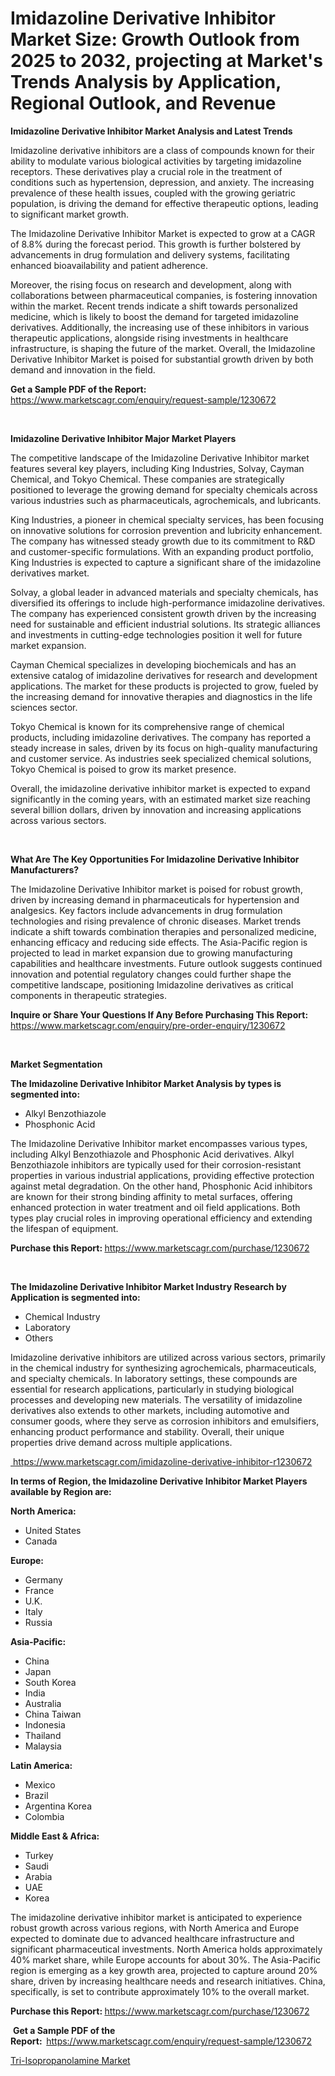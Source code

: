 <p><h1>Imidazoline Derivative Inhibitor Market Size: Growth Outlook from 2025 to 2032, projecting at Market's Trends Analysis by Application, Regional Outlook, and Revenue</h1></p><p><strong>Imidazoline Derivative Inhibitor Market Analysis and Latest Trends</strong></p>
<p><p>Imidazoline derivative inhibitors are a class of compounds known for their ability to modulate various biological activities by targeting imidazoline receptors. These derivatives play a crucial role in the treatment of conditions such as hypertension, depression, and anxiety. The increasing prevalence of these health issues, coupled with the growing geriatric population, is driving the demand for effective therapeutic options, leading to significant market growth.</p><p>The Imidazoline Derivative Inhibitor Market is expected to grow at a CAGR of 8.8% during the forecast period. This growth is further bolstered by advancements in drug formulation and delivery systems, facilitating enhanced bioavailability and patient adherence. </p><p>Moreover, the rising focus on research and development, along with collaborations between pharmaceutical companies, is fostering innovation within the market. Recent trends indicate a shift towards personalized medicine, which is likely to boost the demand for targeted imidazoline derivatives. Additionally, the increasing use of these inhibitors in various therapeutic applications, alongside rising investments in healthcare infrastructure, is shaping the future of the market. Overall, the Imidazoline Derivative Inhibitor Market is poised for substantial growth driven by both demand and innovation in the field.</p></p>
<p><strong>Get a Sample PDF of the Report:&nbsp;</strong> <a href="https://www.marketscagr.com/enquiry/request-sample/1230672?utm_campaign=2653&utm_medium=2&utm_source=Github&utm_content=ia&utm_term=03042025&utm_id=imidazoline-derivative-inhibitor">https://www.marketscagr.com/enquiry/request-sample/1230672</a></p>
<p>&nbsp;</p>
<p><strong>Imidazoline Derivative Inhibitor Major Market Players</strong></p>
<p><p>The competitive landscape of the Imidazoline Derivative Inhibitor market features several key players, including King Industries, Solvay, Cayman Chemical, and Tokyo Chemical. These companies are strategically positioned to leverage the growing demand for specialty chemicals across various industries such as pharmaceuticals, agrochemicals, and lubricants.</p><p>King Industries, a pioneer in chemical specialty services, has been focusing on innovative solutions for corrosion prevention and lubricity enhancement. The company has witnessed steady growth due to its commitment to R&D and customer-specific formulations. With an expanding product portfolio, King Industries is expected to capture a significant share of the imidazoline derivatives market.</p><p>Solvay, a global leader in advanced materials and specialty chemicals, has diversified its offerings to include high-performance imidazoline derivatives. The company has experienced consistent growth driven by the increasing need for sustainable and efficient industrial solutions. Its strategic alliances and investments in cutting-edge technologies position it well for future market expansion.</p><p>Cayman Chemical specializes in developing biochemicals and has an extensive catalog of imidazoline derivatives for research and development applications. The market for these products is projected to grow, fueled by the increasing demand for innovative therapies and diagnostics in the life sciences sector.</p><p>Tokyo Chemical is known for its comprehensive range of chemical products, including imidazoline derivatives. The company has reported a steady increase in sales, driven by its focus on high-quality manufacturing and customer service. As industries seek specialized chemical solutions, Tokyo Chemical is poised to grow its market presence.</p><p>Overall, the imidazoline derivative inhibitor market is expected to expand significantly in the coming years, with an estimated market size reaching several billion dollars, driven by innovation and increasing applications across various sectors.</p></p>
<p>&nbsp;</p>
<p><strong>What Are The Key Opportunities For Imidazoline Derivative Inhibitor Manufacturers?</strong></p>
<p><p>The Imidazoline Derivative Inhibitor market is poised for robust growth, driven by increasing demand in pharmaceuticals for hypertension and analgesics. Key factors include advancements in drug formulation technologies and rising prevalence of chronic diseases. Market trends indicate a shift towards combination therapies and personalized medicine, enhancing efficacy and reducing side effects. The Asia-Pacific region is projected to lead in market expansion due to growing manufacturing capabilities and healthcare investments. Future outlook suggests continued innovation and potential regulatory changes could further shape the competitive landscape, positioning Imidazoline derivatives as critical components in therapeutic strategies.</p></p>
<p><strong>Inquire or Share Your Questions If Any Before Purchasing This Report:</strong> <a href="https://www.marketscagr.com/enquiry/pre-order-enquiry/1230672?utm_campaign=2653&utm_medium=2&utm_source=Github&utm_content=ia&utm_term=03042025&utm_id=imidazoline-derivative-inhibitor">https://www.marketscagr.com/enquiry/pre-order-enquiry/1230672</a></p>
<p>&nbsp;</p>
<p><strong>Market Segmentation</strong></p>
<p><strong>The Imidazoline Derivative Inhibitor Market Analysis by types is segmented into:</strong></p>
<p><ul><li>Alkyl Benzothiazole</li><li>Phosphonic Acid</li></ul></p>
<p><p>The Imidazoline Derivative Inhibitor market encompasses various types, including Alkyl Benzothiazole and Phosphonic Acid derivatives. Alkyl Benzothiazole inhibitors are typically used for their corrosion-resistant properties in various industrial applications, providing effective protection against metal degradation. On the other hand, Phosphonic Acid inhibitors are known for their strong binding affinity to metal surfaces, offering enhanced protection in water treatment and oil field applications. Both types play crucial roles in improving operational efficiency and extending the lifespan of equipment.</p></p>
<p><strong>Purchase this Report:&nbsp;</strong><a href="https://www.marketscagr.com/purchase/1230672?utm_campaign=2653&utm_medium=2&utm_source=Github&utm_content=ia&utm_term=03042025&utm_id=imidazoline-derivative-inhibitor">https://www.marketscagr.com/purchase/1230672</a></p>
<p>&nbsp;</p>
<p><strong>The Imidazoline Derivative Inhibitor Market Industry Research by Application is segmented into:</strong></p>
<p><ul><li>Chemical Industry</li><li>Laboratory</li><li>Others</li></ul></p>
<p><p>Imidazoline derivative inhibitors are utilized across various sectors, primarily in the chemical industry for synthesizing agrochemicals, pharmaceuticals, and specialty chemicals. In laboratory settings, these compounds are essential for research applications, particularly in studying biological processes and developing new materials. The versatility of imidazoline derivatives also extends to other markets, including automotive and consumer goods, where they serve as corrosion inhibitors and emulsifiers, enhancing product performance and stability. Overall, their unique properties drive demand across multiple applications.</p></p>
<p><a href="https://www.marketscagr.com/imidazoline-derivative-inhibitor-r1230672?utm_campaign=2653&utm_medium=2&utm_source=Github&utm_content=ia&utm_term=03042025&utm_id=imidazoline-derivative-inhibitor">&nbsp;https://www.marketscagr.com/imidazoline-derivative-inhibitor-r1230672</a></p>
<p><strong>In terms of Region, the Imidazoline Derivative Inhibitor Market Players available by Region are:</strong></p>
<p>
    <p> <strong> North America: </strong>
        <ul>
            <li>United States</li>
            <li>Canada</li>
        </ul>
        </p> 
    <p> <strong> Europe: </strong>
        <ul>
            <li>Germany</li>
            <li>France</li>
            <li>U.K.</li>
            <li>Italy</li>
            <li>Russia</li>
        </ul>
        </p> 
    <p> <strong> Asia-Pacific: </strong>
        <ul>
            <li>China</li>
            <li>Japan</li>
            <li>South Korea</li>
            <li>India</li>
            <li>Australia</li>
            <li>China Taiwan</li>
            <li>Indonesia</li>
            <li>Thailand</li>
            <li>Malaysia</li>
        </ul>
        </p> 
    <p> <strong> Latin America: </strong>
        <ul>
            <li>Mexico</li>
            <li>Brazil</li>
            <li>Argentina Korea</li>
            <li>Colombia</li>
        </ul>
        </p> 
    <p> <strong> Middle East & Africa: </strong>
        <ul>
            <li>Turkey</li>
            <li>Saudi</li>
            <li>Arabia</li>
            <li>UAE</li>
            <li>Korea</li>
        </ul>
    </p>
    </p>
<p><p>The imidazoline derivative inhibitor market is anticipated to experience robust growth across various regions, with North America and Europe expected to dominate due to advanced healthcare infrastructure and significant pharmaceutical investments. North America holds approximately 40% market share, while Europe accounts for about 30%. The Asia-Pacific region is emerging as a key growth area, projected to capture around 20% share, driven by increasing healthcare needs and research initiatives. China, specifically, is set to contribute approximately 10% to the overall market.</p></p>
<p><strong>Purchase this Report: </strong><a href="https://www.marketscagr.com/purchase/1230672?utm_campaign=2653&utm_medium=2&utm_source=Github&utm_content=ia&utm_term=03042025&utm_id=imidazoline-derivative-inhibitor">https://www.marketscagr.com/purchase/1230672</a></p>
<p>&nbsp;<strong>Get a Sample PDF of the Report:&nbsp;&nbsp;</strong><a href="https://www.marketscagr.com/enquiry/request-sample/1230672?utm_campaign=2653&utm_medium=2&utm_source=Github&utm_content=ia&utm_term=03042025&utm_id=imidazoline-derivative-inhibitor">https://www.marketscagr.com/enquiry/request-sample/1230672</a></p>
<p><strong></strong></p>
<p><p><a href="https://github.com/PeterParrish5/Market-Research-Report-List-7/blob/main/tri-isopropanolamine-market.md?utm_campaign=2653&utm_medium=2&utm_source=Github&utm_content=ia&utm_term=03042025&utm_id=imidazoline-derivative-inhibitor">Tri-Isopropanolamine Market</a></p></p>